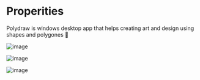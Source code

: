# Properities
Polydraw is windows desktop app that helps creating art and design using shapes and polygones 🤩

![image](https://github.com/yara201/Properities/blob/master/Capture%20d%E2%80%99e%CC%81cran%202022-05-21%20a%CC%80%2000.11.21.png)

![image](https://github.com/yara201/Properities/blob/master/Capture%20d%E2%80%99e%CC%81cran%202021-10-27%20a%CC%80%2000.52.51.png)

![image](https://github.com/yara201/Properities/blob/master/Capture%20d%E2%80%99e%CC%81cran%202021-10-27%20a%CC%80%2000.53.02.png)



